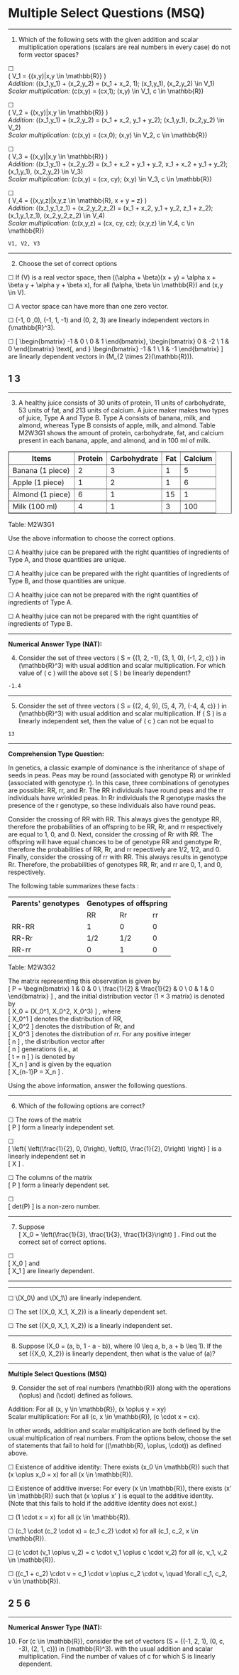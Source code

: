 
# Multiple Select Questions (MSQ)

---

1) Which of the following sets with the given addition and scalar multiplication operations (scalars are real numbers in every case) do not form vector spaces?  


☐  
\( V_1 = \{(x,y)|x,y \in \mathbb{R}\} \)  
_Addition:_ \((x_1,y_1) + (x_2,y_2) = (x_1 + x_2, 1); (x_1,y_1), (x_2,y_2) \in V_1\)  
_Scalar multiplication:_ \(c(x,y) = (cx,1); (x,y) \in V_1, c \in \mathbb{R}\)

☐  
\( V_2 = \{(x,y)|x,y \in \mathbb{R}\} \)  
_Addition:_ \((x_1,y_1) + (x_2,y_2) = (x_1 + x_2, y_1 + y_2); (x_1,y_1), (x_2,y_2) \in V_2\)  
_Scalar multiplication:_ \(c(x,y) = (cx,0); (x,y) \in V_2, c \in \mathbb{R}\)

☐  
\( V_3 = \{(x,y)|x,y \in \mathbb{R}\} \)  
_Addition:_ \((x_1,y_1) + (x_2,y_2) = (x_1 + x_2 + y_1 + y_2, x_1 + x_2 + y_1 + y_2); (x_1,y_1), (x_2,y_2) \in V_3\)  
_Scalar multiplication:_ \(c(x,y) = (cx, cy); (x,y) \in V_3, c \in \mathbb{R}\)

☐  
\( V_4 = \{(x,y,z)|x,y,z \in \mathbb{R}, x + y = z\} \)  
_Addition:_ \((x_1,y_1,z_1) + (x_2,y_2,z_2) = (x_1 + x_2, y_1 + y_2, z_1 + z_2); (x_1,y_1,z_1), (x_2,y_2,z_2) \in V_4\)  
_Scalar multiplication:_ \(c(x,y,z) = (cx, cy, cz); (x,y,z) \in V_4, c \in \mathbb{R}\)

```
V1, V2, V3
```

---

2) Choose the set of correct options  

☐ If \(V\) is a real vector space, then \((\alpha + \beta)(x + y) = \alpha x + \beta y + \alpha y + \beta x\), for all \(\alpha, \beta \in \mathbb{R}\) and \(x,y \in V\).

☐ A vector space can have more than one zero vector.

☐ (-1, 0 ,0), (-1, 1, -1) and (0, 2, 3) are linearly independent vectors in \(\mathbb{R}^3\).

☐ \[
\begin{bmatrix}
-1 & 0 \\
0 & 1
\end{bmatrix},
\begin{bmatrix}
0 & -2 \\
1 & 0
\end{bmatrix}
\text{, and }
\begin{bmatrix}
-1 & 1 \\
1 & -1
\end{bmatrix}
\]
are linearly dependent vectors in \(M_{2 \times 2}(\mathbb{R})\).

## 1 3

---

3) A healthy juice consists of 30 units of protein, 11 units of carbohydrate, 53 units of fat, and 213 units of calcium. A juice maker makes two types of juice, Type A and Type B. Type A consists of banana, milk, and almond, whereas Type B consists of apple, milk, and almond. Table M2W3G1 shows the amount of protein, carbohydrate, fat, and calcium present in each banana, apple, and almond, and in 100 ml of milk.  

<table border="1" cellspacing="0" cellpadding="5">
  <tr>
    <th>Items</th>
    <th>Protein</th>
    <th>Carbohydrate</th>
    <th>Fat</th>
    <th>Calcium</th>
  </tr>
  <tr>
    <td>Banana (1 piece)</td>
    <td>2</td>
    <td>3</td>
    <td>1</td>
    <td>5</td>
  </tr>
  <tr>
    <td>Apple (1 piece)</td>
    <td>1</td>
    <td>2</td>
    <td>1</td>
    <td>6</td>
  </tr>
  <tr>
    <td>Almond (1 piece)</td>
    <td>6</td>
    <td>1</td>
    <td>15</td>
    <td>1</td>
  </tr>
  <tr>
    <td>Milk (100 ml)</td>
    <td>4</td>
    <td>1</td>
    <td>3</td>
    <td>100</td>
  </tr>
</table>

Table: M2W3G1

Use the above information to choose the correct options.

☐ A healthy juice can be prepared with the right quantities of ingredients of Type A, and those quantities are unique.

☐ A healthy juice can be prepared with the right quantities of ingredients of Type B, and those quantities are unique.

☐ A healthy juice can not be prepared with the right quantities of ingredients of Type A.

☐ A healthy juice can not be prepared with the right quantities of ingredients of Type B.

---

**Numerical Answer Type (NAT):**

4) Consider the set of three vectors \( S = \{(1, 2, -1), (3, 1, 0), (-1, 2, c)\} \) in \(\mathbb{R}^3\) with usual addition and scalar multiplication. For which value of \( c \) will the above set \( S \) be linearly dependent?
```
-1.4
```

---

5) Consider the set of three vectors \( S = \{(2, 4, 9), (5, 4, 7), (-4, 4, c)\} \) in \(\mathbb{R}^3\) with usual addition and scalar multiplication. If \( S \) is a linearly independent set, then the value of \( c \) can not be equal to
```
13
```
---

**Comprehension Type Question:**

In genetics, a classic example of dominance is the inheritance of shape of seeds in peas. Peas may be round (associated with genotype R) or wrinkled (associated with genotype r). In this case, three combinations of genotypes are possible: RR, rr, and Rr. The RR individuals have round peas and the rr individuals have wrinkled peas. In Rr individuals the R genotype masks the presence of the r genotype, so these individuals also have round peas.

Consider the crossing of RR with RR. This always gives the genotype RR, therefore the probabilities of an offspring to be RR, Rr, and rr respectively are equal to 1, 0, and 0. Next, consider the crossing of Rr with RR. The offspring will have equal chances to be of genotype RR and genotype Rr, therefore the probabilities of RR, Rr, and rr repectively are 1/2, 1/2, and 0. Finally, consider the crossing of rr with RR. This always results in genotype Rr. Therefore, the probabilities of genotypes RR, Rr, and rr are 0, 1, and 0, respectively.

The following table summarizes these facts :

<table>
  <tr>
    <th>Parents' genotypes</th>
    <th colspan="3">Genotypes of offspring</th>
  </tr>
  <tr>
    <td></td>
    <td>RR</td>
    <td>Rr</td>
    <td>rr</td>
  </tr>
  <tr>
    <td>RR-RR</td>
    <td>1</td>
    <td>0</td>
    <td>0</td>
  </tr>
  <tr>
    <td>RR-Rr</td>
    <td>1/2</td>
    <td>1/2</td>
    <td>0</td>
  </tr>
  <tr>
    <td>RR-rr</td>
    <td>0</td>
    <td>1</td>
    <td>0</td>
  </tr>
</table>

Table: M2W3G2

The matrix representing this observation is given by  
\[
P = \begin{bmatrix}
1 & 0 & 0 \\
\frac{1}{2} & \frac{1}{2} & 0 \\
0 & 1 & 0
\end{bmatrix}
\]
, and the initial distribution vector (1 × 3 matrix) is denoted by  
\[
X_0 = (X_0^1, X_0^2, X_0^3)
\]
, where  
\[
X_0^1
\]
denotes the distribution of RR,  
\[
X_0^2
\]
denotes the distribution of Rr, and  
\[
X_0^3
\]
denotes the distribution of rr. For any positive integer  
\[
n
\]
, the distribution vector after  
\[
n
\]
generations (i.e., at  
\[
t = n
\]
) is denoted by  
\[
X_n
\]
and is given by the equation  
\[
X_{n-1}P = X_n
\]
.

Using the above information, answer the following questions.

---

6) Which of the following options are correct?  

☐ The rows of the matrix  
\[
P
\]
form a linearly independent set.

☐  
\[
\left\{ \left(\frac{1}{2}, 0, 0\right), \left(0, \frac{1}{2}, 0\right) \right\}
\]
is a linearly independent set in  
\[
X
\]
.

☐ The columns of the matrix  
\[
P
\]
form a linearly dependent set.

☐  
\[
det(P)
\]
is a non-zero number.

---

7) Suppose  
\[
X_0 = \left(\frac{1}{3}, \frac{1}{3}, \frac{1}{3}\right)
\]
. Find out the correct set of correct options.  

☐  
\[
X_0
\]
and  
\[
X_1
\]
are linearly dependent.
<hr><hr>
☐  \(X_0\) and \(X_1\) are linearly independent.

☐ The set \(\{X_0, X_1, X_2\}\) is a linearly dependent set.

☐ The set \(\{X_0, X_1, X_2\}\) is a linearly independent set.

---

8) Suppose \(X_0 = (a, b, 1 - a - b)\), where \(0 \leq a, b, a + b \leq 1\). If the set \(\{X_0, X_2\}\) is linearly dependent, then what is the value of \(a\)?

---

**Multiple Select Questions (MSQ)**

9) Consider the set of real numbers \(\mathbb{R}\) along with the operations \(\oplus\) and \(\cdot\) defined as follows.

Addition: For all \(x, y \in \mathbb{R}\), \(x \oplus y = xy\)  
Scalar multiplication: For all \(c, x \in \mathbb{R}\), \(c \cdot x = cx\).

In other words, addition and scalar multiplication are both defined by the usual multiplication of real numbers. From the options below, choose the set of statements that fail to hold for \((\mathbb{R}, \oplus, \cdot)\) as defined above.

☐ Existence of additive identity: There exists \(x_0 \in \mathbb{R}\) such that \(x \oplus x_0 = x\) for all \(x \in \mathbb{R}\).

☐ Existence of additive inverse: For every \(x \in \mathbb{R}\), there exists \(x' \in \mathbb{R}\) such that \(x \oplus x' \) is equal to the additive identity.  
(Note that this fails to hold if the additive identity does not exist.)

☐ \(1 \cdot x = x\) for all \(x \in \mathbb{R}\).

☐ \(c_1 \cdot (c_2 \cdot x) = (c_1 c_2) \cdot x\) for all \(c_1, c_2, x \in \mathbb{R}\).

☐ \(c \cdot (v_1 \oplus v_2) = c \cdot v_1 \oplus c \cdot v_2\) for all \(c, v_1, v_2 \in \mathbb{R}\).

☐ \((c_1 + c_2) \cdot v = c_1 \cdot v \oplus c_2 \cdot v, \quad \forall c_1, c_2, v \in \mathbb{R}\).

## 2 5 6

---

**Numerical Answer Type (NAT):**

10) For \(c \in \mathbb{R}\), consider the set of vectors \(S = \{(-1, 2, 1), (0, c, -3), (2, 1, c)\}\) in \(\mathbb{R}^3\). with the usual addition and scalar multiplication. Find the number of values of c for
which S is linearly dependent.

